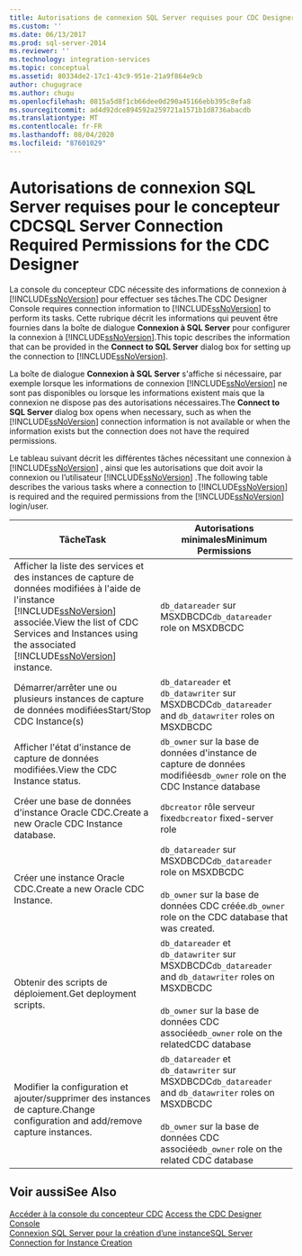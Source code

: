 ```yaml
---
title: Autorisations de connexion SQL Server requises pour CDC Designer | Microsoft Docs
ms.custom: ''
ms.date: 06/13/2017
ms.prod: sql-server-2014
ms.reviewer: ''
ms.technology: integration-services
ms.topic: conceptual
ms.assetid: 80334de2-17c1-43c9-951e-21a9f864e9cb
author: chugugrace
ms.author: chugu
ms.openlocfilehash: 0815a5d8f1cb66dee0d290a45166ebb395c8efa8
ms.sourcegitcommit: ad4d92dce894592a259721a1571b1d8736abacdb
ms.translationtype: MT
ms.contentlocale: fr-FR
ms.lasthandoff: 08/04/2020
ms.locfileid: "87601029"
---
```

# <a name="sql-server-connection-required-permissions-for-the-cdc-designer"></a><span data-ttu-id="35bde-102">Autorisations de connexion SQL Server requises pour le concepteur CDC</span><span class="sxs-lookup"><span data-stu-id="35bde-102">SQL Server Connection Required Permissions for the CDC Designer</span></span>
  <span data-ttu-id="35bde-103">La console du concepteur CDC nécessite des informations de connexion à [!INCLUDE[ssNoVersion](../../includes/ssnoversion-md.md)] pour effectuer ses tâches.</span><span class="sxs-lookup"><span data-stu-id="35bde-103">The CDC Designer Console requires connection information to [!INCLUDE[ssNoVersion](../../includes/ssnoversion-md.md)] to perform its tasks.</span></span> <span data-ttu-id="35bde-104">Cette rubrique décrit les informations qui peuvent être fournies dans la boîte de dialogue **Connexion à SQL Server** pour configurer la connexion à [!INCLUDE[ssNoVersion](../../includes/ssnoversion-md.md)].</span><span class="sxs-lookup"><span data-stu-id="35bde-104">This topic describes the information that can be provided in the **Connect to SQL Server** dialog box for setting up the connection to [!INCLUDE[ssNoVersion](../../includes/ssnoversion-md.md)].</span></span>  
  
 <span data-ttu-id="35bde-105">La boîte de dialogue **Connexion à SQL Server** s'affiche si nécessaire, par exemple lorsque les informations de connexion [!INCLUDE[ssNoVersion](../../includes/ssnoversion-md.md)] ne sont pas disponibles ou lorsque les informations existent mais que la connexion ne dispose pas des autorisations nécessaires.</span><span class="sxs-lookup"><span data-stu-id="35bde-105">The **Connect to SQL Server** dialog box opens when necessary, such as when the [!INCLUDE[ssNoVersion](../../includes/ssnoversion-md.md)] connection information is not available or when the information exists but the connection does not have the required permissions.</span></span>  
  
 <span data-ttu-id="35bde-106">Le tableau suivant décrit les différentes tâches nécessitant une connexion à [!INCLUDE[ssNoVersion](../../includes/ssnoversion-md.md)] , ainsi que les autorisations que doit avoir la connexion ou l’utilisateur [!INCLUDE[ssNoVersion](../../includes/ssnoversion-md.md)] .</span><span class="sxs-lookup"><span data-stu-id="35bde-106">The following table describes the various tasks where a connection to [!INCLUDE[ssNoVersion](../../includes/ssnoversion-md.md)] is required and the required permissions from the [!INCLUDE[ssNoVersion](../../includes/ssnoversion-md.md)] login/user.</span></span>  
  
|<span data-ttu-id="35bde-107">Tâche</span><span class="sxs-lookup"><span data-stu-id="35bde-107">Task</span></span>|<span data-ttu-id="35bde-108">Autorisations minimales</span><span class="sxs-lookup"><span data-stu-id="35bde-108">Minimum Permissions</span></span>|  
|----------|-------------------------|  
|<span data-ttu-id="35bde-109">Afficher la liste des services et des instances de capture de données modifiées à l'aide de l'instance [!INCLUDE[ssNoVersion](../../includes/ssnoversion-md.md)] associée.</span><span class="sxs-lookup"><span data-stu-id="35bde-109">View the list of CDC Services and Instances using the associated [!INCLUDE[ssNoVersion](../../includes/ssnoversion-md.md)] instance.</span></span>|<span data-ttu-id="35bde-110">`db_datareader` sur MSXDBCDC</span><span class="sxs-lookup"><span data-stu-id="35bde-110">`db_datareader` role on MSXDBCDC</span></span>|  
|<span data-ttu-id="35bde-111">Démarrer/arrêter une ou plusieurs instances de capture de données modifiées</span><span class="sxs-lookup"><span data-stu-id="35bde-111">Start/Stop CDC Instance(s)</span></span>|<span data-ttu-id="35bde-112">`db_datareader` et `db_datawriter` sur MSXDBCDC</span><span class="sxs-lookup"><span data-stu-id="35bde-112">`db_datareader` and `db_datawriter` roles on MSXDBCDC</span></span>|  
|<span data-ttu-id="35bde-113">Afficher l'état d'instance de capture de données modifiées.</span><span class="sxs-lookup"><span data-stu-id="35bde-113">View the CDC Instance status.</span></span>|<span data-ttu-id="35bde-114">`db_owner` sur la base de données d'instance de capture de données modifiées</span><span class="sxs-lookup"><span data-stu-id="35bde-114">`db_owner` role on the CDC Instance database</span></span>|  
|<span data-ttu-id="35bde-115">Créer une base de données d'instance Oracle CDC.</span><span class="sxs-lookup"><span data-stu-id="35bde-115">Create a new Oracle CDC Instance database.</span></span>|<span data-ttu-id="35bde-116">`dbcreator` rôle serveur fixe</span><span class="sxs-lookup"><span data-stu-id="35bde-116">`dbcreator` fixed-server role</span></span>|  
|<span data-ttu-id="35bde-117">Créer une instance Oracle CDC.</span><span class="sxs-lookup"><span data-stu-id="35bde-117">Create a new Oracle CDC Instance.</span></span>|<span data-ttu-id="35bde-118">`db_datareader` sur MSXDBCDC</span><span class="sxs-lookup"><span data-stu-id="35bde-118">`db_datareader` role on MSXDBCDC</span></span><br /><br /> <span data-ttu-id="35bde-119">`db_owner` sur la base de données CDC créée.</span><span class="sxs-lookup"><span data-stu-id="35bde-119">`db_owner` role on the CDC database that was created.</span></span>|  
|<span data-ttu-id="35bde-120">Obtenir des scripts de déploiement.</span><span class="sxs-lookup"><span data-stu-id="35bde-120">Get deployment scripts.</span></span>|<span data-ttu-id="35bde-121">`db_datareader` et `db_datawriter` sur MSXDBCDC</span><span class="sxs-lookup"><span data-stu-id="35bde-121">`db_datareader` and `db_datawriter` roles on MSXDBCDC</span></span><br /><br /> <span data-ttu-id="35bde-122">`db_owner` sur la base de données CDC associée</span><span class="sxs-lookup"><span data-stu-id="35bde-122">`db_owner` role on the relatedCDC database</span></span>|  
|<span data-ttu-id="35bde-123">Modifier la configuration et ajouter/supprimer des instances de capture.</span><span class="sxs-lookup"><span data-stu-id="35bde-123">Change configuration and add/remove capture instances.</span></span>|<span data-ttu-id="35bde-124">`db_datareader` et `db_datawriter` sur MSXDBCDC</span><span class="sxs-lookup"><span data-stu-id="35bde-124">`db_datareader` and `db_datawriter` roles on MSXDBCDC</span></span><br /><br /> <span data-ttu-id="35bde-125">`db_owner` sur la base de données CDC associée</span><span class="sxs-lookup"><span data-stu-id="35bde-125">`db_owner` role on the related CDC database</span></span>|  
  
## <a name="see-also"></a><span data-ttu-id="35bde-126">Voir aussi</span><span class="sxs-lookup"><span data-stu-id="35bde-126">See Also</span></span>  
 <span data-ttu-id="35bde-127">[Accéder à la console du concepteur CDC](access-the-cdc-designer-console.md) </span><span class="sxs-lookup"><span data-stu-id="35bde-127">[Access the CDC Designer Console](access-the-cdc-designer-console.md) </span></span>  
 [<span data-ttu-id="35bde-128">Connexion SQL Server pour la création d’une instance</span><span class="sxs-lookup"><span data-stu-id="35bde-128">SQL Server Connection for Instance Creation</span></span>](sql-server-connection-for-instance-creation.md)  
  
  
